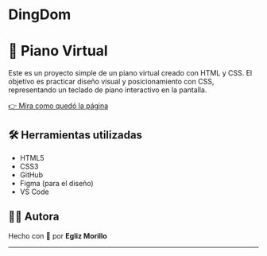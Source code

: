 # DingDom
# 🎹 Piano Virtual

Este es un proyecto simple de un piano virtual creado con HTML y CSS. El objetivo es practicar diseño visual y posicionamiento con CSS, representando un teclado de piano interactivo en la pantalla.

[👉 Mira como quedó la página](https://egliz.github.io/DingDom/ )

## 🛠️ Herramientas utilizadas

- HTML5
- CSS3
- GitHub
- Figma (para el diseño)
- VS Code

## 👩‍💻 Autora

Hecho con 💜 por **Egliz Morillo**

---

